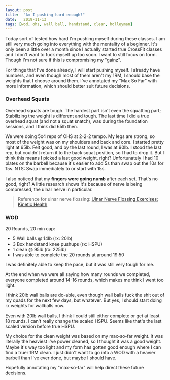 ```yaml
---
layout: post
title:  "Am I pushing hard enough?"
date:   2019-11-13
tags: [wod, ohs, wall ball, handstand, clean, holleyman]
---
```


Today sort of tested how hard I'm pushing myself during these classes. I am
still very much going into everything with the mentality of a beginner. It's
only been a little over a month since I actually started true CrossFit classes
and I don't want to fuck myself up too soon. I want to still focus on form.
Though I'm not sure if this is compromising my "gainz".

For things that I've done already, I will start pushing myself. I already have
numbers, and even though most of them aren't my 1RM, I should base the weights
that I choose around them. I've annotated my "Max So Far" with more
information, which should better suit future decisions.

<!--more-->

### Overhead Squats

Overhead squats are tough. The hardest part isn't even the squatting part;
Stabilizing the weight is different and tough. The last time I did a true
overhead squat (and not a squat snatch), was during the foundation sessions,
and I think did 65lb then.

We were doing 5x4 reps of OHS at 2-2-2 tempo. My legs are strong, so most of
the weight was on my shoulders and back and core. I started pretty light at
65lb. Felt good, and by the last round, I was at 90lb. I stood the last rep,
but couldn't return it to the back squat position, so I had to drop it. But I
think this means I picked a last good weight, right? Unfortunately I had 10
plates on the barbell because it's easier to add 5s than swap out the 10s for
15s. NTS: Swap immediately to or start with 15s.

I also noticed that my __fingers were going numb__ after each set. That's no
good, right? A little research shows it's because of nerve is being compressed,
the ulnar nerve in particular.

> Reference for ulnar nerve flossing: 
> [Ulnar Nerve Flossing Exercises: Kinetic Health](https://www.youtube.com/watch?v=d85QKyWvrbI)


### WOD

20 Rounds, 20 min cap:
- 5 Wall balls @ 14lb (rx: 20lb)
- 3 Box handstand knee pushups (rx: HSPU)
- 1 clean @ 95lb (rx: 225lb)
- I was able to complete the 20 rounds at around 19:50

I was definitely able to keep the pace, but it was still very tough for me.

At the end when we were all saying how many rounds we completed, everyone
completed around 14-16 rounds, which makes me think I went too light.

I think 20lb wall balls are do-able, even though wall balls fuck the shit out
of my quads for the next few days, but whatever. But yes, I should start doing
rx weights for wallballs now.

Even with 20lb wall balls, I think I could still either complete or get at
least 18 rounds. I can't really change the scaled HSPU. Seems like that's the
last scaled version before true HSPU.

My choice for the clean weight was based on my max-so-far weight. It was
literally the heaviest I've power cleaned, so I thought it was a good weight.
Maybe it's way too light and my form has gotten good enough where I can find a
truer 1RM clean. I just didn't want to go into a WOD with a heavier barbell
than I've ever done, but maybe I should have.

Hopefully annotating my "max-so-far" will help direct these future decisions.


